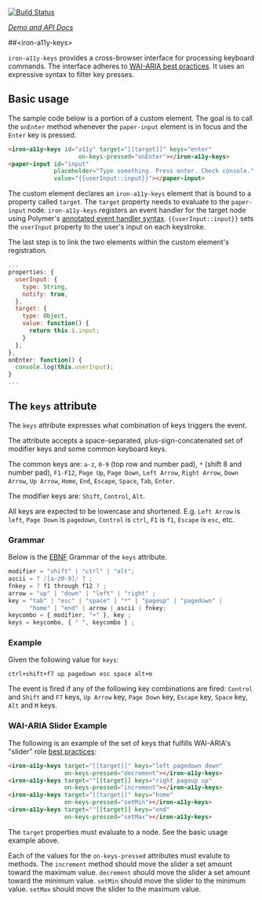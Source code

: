 
<!---

This README is automatically generated from the comments in these files:
iron-a11y-keys.html

Edit those files, and our readme bot will duplicate them over here!
Edit this file, and the bot will squash your changes :)

The bot does some handling of markdown. Please file a bug if it does the wrong
thing! https://github.com/PolymerLabs/tedium/issues

-->

[![Build Status](https://travis-ci.org/PolymerElements/iron-a11y-keys.svg?branch=master)](https://travis-ci.org/PolymerElements/iron-a11y-keys)

_[Demo and API Docs](https://elements.polymer-project.org/elements/iron-a11y-keys)_


##&lt;iron-a11y-keys&gt;

`iron-a11y-keys` provides a cross-browser interface for processing 
keyboard commands. The interface adheres to [WAI-ARIA best 
practices](http://www.w3.org/TR/wai-aria-practices/#kbd_general_binding). 
It uses an expressive syntax to filter key presses.

## Basic usage

The sample code below is a portion of a custom element. The goal is to call
the `onEnter` method whenever the `paper-input` element is in focus and 
the `Enter` key is pressed.

```html
<iron-a11y-keys id="a11y" target="[[target]]" keys="enter"
                    on-keys-pressed="onEnter"></iron-a11y-keys>
<paper-input id="input"
             placeholder="Type something. Press enter. Check console."
             value="{{userInput::input}}"></paper-input>
```

The custom element declares an `iron-a11y-keys` element that is bound to a 
property called `target`. The `target` property
needs to evaluate to the `paper-input` node. `iron-a11y-keys` registers 
an event handler for the target node using Polymer's [annotated event handler
syntax](https://www.polymer-project.org/1.0/docs/devguide/events.html#annotated-listeners). `{{userInput::input}}` sets the `userInput` property to the 
user's input on each keystroke. 

The last step is to link the two elements within the custom element's 
registration.

```javascript
...
properties: {
  userInput: {
    type: String,
    notify: true,
  },
  target: {
    type: Object,
    value: function() {
      return this.$.input;
    }
  },
},
onEnter: function() {
  console.log(this.userInput);
}
...
```

## The `keys` attribute

The `keys` attribute expresses what combination of keys triggers the event.

The attribute accepts a space-separated, plus-sign-concatenated 
set of modifier keys and some common keyboard keys.

The common keys are: `a-z`, `0-9` (top row and number pad), `*` (shift 8 and 
number pad), `F1-F12`, `Page Up`, `Page Down`, `Left Arrow`, `Right Arrow`,
`Down Arrow`, `Up Arrow`, `Home`, `End`, `Escape`, `Space`, `Tab`, `Enter`.

The modifier keys are: `Shift`, `Control`, `Alt`.

All keys are expected to be lowercase and shortened. E.g.
`Left Arrow` is `left`, `Page Down` is `pagedown`, `Control` is `ctrl`, 
`F1` is `f1`, `Escape` is `esc`, etc.

### Grammar

Below is the [EBNF](http://en.wikipedia.org/wiki/Extended_Backus%E2%80%93Naur_Form) 
Grammar of the `keys` attribute.

```javascript
modifier = "shift" | "ctrl" | "alt";
ascii = ? /[a-z0-9]/ ? ;
fnkey = ? f1 through f12 ? ;
arrow = "up" | "down" | "left" | "right" ;
key = "tab" | "esc" | "space" | "*" | "pageup" | "pagedown" | 
      "home" | "end" | arrow | ascii | fnkey;
keycombo = { modifier, "+" }, key ;
keys = keycombo, { " ", keycombo } ;
```

### Example

Given the following value for `keys`: 

`ctrl+shift+f7 up pagedown esc space alt+m`

The event is fired if any of the following key combinations are fired: 
`Control` and `Shift` and `F7` keys, `Up Arrow` key, `Page Down` key, 
`Escape` key, `Space` key, `Alt` and `M` keys.

### WAI-ARIA Slider Example

The following is an example of the set of keys that fulfills WAI-ARIA's 
"slider" role [best
practices](http://www.w3.org/TR/wai-aria-practices/#slider):

```html
<iron-a11y-keys target="[[target]]" keys="left pagedown down" 
                on-keys-pressed="decrement"></iron-a11y-keys>
<iron-a11y-keys target=""[[target]] keys="right pageup up" 
                on-keys-pressed="increment"></iron-a11y-keys>
<iron-a11y-keys target="[[target]]" keys="home" 
                on-keys-pressed="setMin"></iron-a11y-keys>
<iron-a11y-keys target=""[[target]] keys="end" 
                on-keys-pressed="setMax"></iron-a11y-keys>
```

The `target` properties must evaluate to a node. See the basic usage 
example above.

Each of the values for the `on-keys-pressed` attributes must evalute
to methods. The `increment` method should move the slider a set amount 
toward the maximum value. `decrement` should move the slider a set amount 
toward the minimum value. `setMin` should move the slider to the minimum 
value. `setMax` should move the slider to the maximum value.


